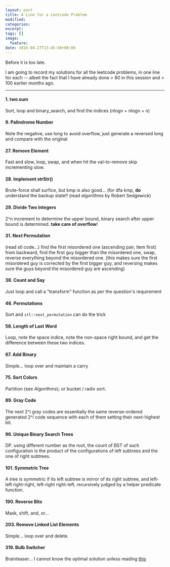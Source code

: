 ```yaml
---
layout: post
title: A Line for a Leetcode Problem
modified:
categories: 
excerpt:
tags: []
image:
  feature:
date: 2016-04-27T13:45:58+08:00
---
```


Before it is too late.

I am going to record my solutions for all the leetcode problems, in one line for each -- albeit the fact that I have already done > 80 in this session and > 100 earlier months ago.

---

#### 1. two sum
Sort, loop and binary_search, and find the indices (nlogn + nlogn + n)

#### 9. Palindrome Number
Note the negative, use long to avoid overflow, just generate a reversed long and compare with the original

#### 27. Remove Element
Fast and slow, loop, swap, and when hit the val-to-remove skip incrementing slow.

#### 28. Implement strStr()
Brute-force shall surfice, but kmp is also good... (for dfa kmp, **do** understand the backup state!! (read *algorithms* by Robert Sedgewick)

#### 29. Divide Two Integers
2^n increment to determine the upper bound, binary search after upper bound is determined. **take care of overflow**!

#### 31. Next Permutation
(read stl code...) find the first misordered one (ascending pair, item first) from backward, find the first guy bigger than the misordered one, swap, reverse everything beyond the misordered one.
(this makes sure the first misordered guy is corrected by the first bigger guy, and reversing makes sure the guys beyond the misordered guy are ascending)

#### 38. Count and Say
Just loop and call a "transform" function as per the question's requirement

#### 46. Permutations
Sort and `stl::next_permutation` can do the trick

#### 58. Length of Last Word 
Loop, note the space indice, note the non-space right bound, and get the difference between these two indices.

#### 67. Add Binary
Simple... loop over and maintain a carry

#### 75. Sort Colors
Partition (see *Algorithms*); or bucket / radix sort.

#### 89. Gray Code
The next 2^i gray codes are essentially the same reverse-ordered generated 2^i code sequence with each of them setting their next-highest bit.

#### 96. Unique Binary Search Trees
DP. using different number as the root, the count of BST of such configuration is the product of the configurations of left subtrees and the one of right subtrees.

#### 101. Symmetric Tree
A tree is symmetric if its left subtree is mirror of its right subtree, and left-left right-right, left-right right-left, recursively judged by a helper predicate function.

#### 190. Reverse Bits
Mask, shift, and, or...

#### 203. Remove Linked List Elements
Simple... loop over and delete.

#### 319. Bulb Switcher
Brainteaser... I cannot know the optimal solution unless reading [this](https://leetcode.com/discuss/91371/share-my-o-1-solution-with-explanation)

